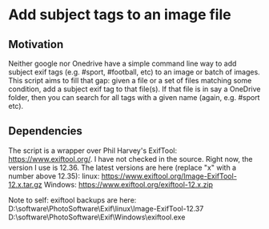 # Add subject tags to an image file

## Motivation
Neither google nor Onedrive have a simple command line way to add subject exif tags (e.g. #sport, #football, etc) to an image or batch of images. 
This script aims to fill that gap: given a file or a set of files matching some condition, add a subject exif tag to that file(s).
If that file is in say a OneDrive folder, then you can search for all tags with a given name (again, e.g. #sport etc).

## Dependencies
The script is a wrapper over Phil Harvey's ExifTool: https://www.exiftool.org/.
I have not checked in the source. Right now, the version I use is 12.36.
The latest versions are here (replace "x" with a number above 12.35):
linux: https://www.exiftool.org/Image-ExifTool-12.x.tar.gz
Windows: https://www.exiftool.org/exiftool-12.x.zip

Note to self: exiftool backups are here:
D:\software\PhotoSoftware\Exif\linux\Image-ExifTool-12.37
D:\software\PhotoSoftware\Exif\Windows\exiftool.exe

